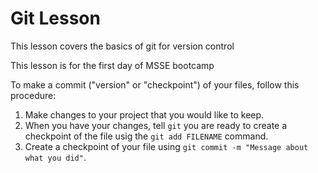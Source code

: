 # Git Lesson

This lesson covers the basics of git for version control 

This lesson is for the first day of MSSE bootcamp


To make a commit ("version" or "checkpoint") of your files, follow this procedure:

1. Make changes to your project that you would like to keep.
2. When you have your changes, tell `git` you are ready to create a checkpoint of the file usig the `git add FILENAME` command.
3. Create a checkpoint of your file using `git commit -m "Message about what you did"`.
